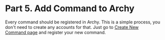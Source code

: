 # Part 5. Add Command to Archy



Every command should be registered in Archy. This is a simple process, you don't need to create any accounts for that. Just go to [Create New Command page](https://archy.ai/developer/command/add) and register your new command.

